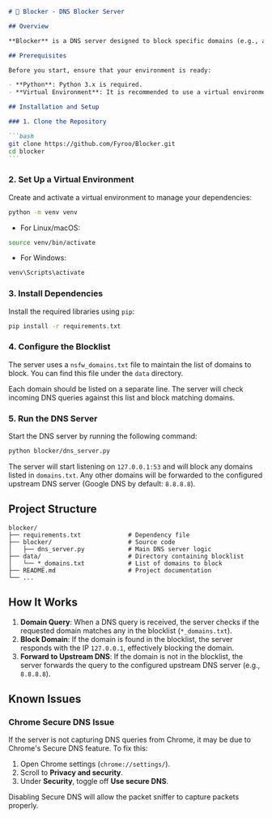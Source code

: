 ````markdown
# 🛑 Blocker - DNS Blocker Server

## Overview

**Blocker** is a DNS server designed to block specific domains (e.g., ads, malware, adult content) by redirecting them to a local address (e.g., `127.0.0.1`). The server allows you to maintain a custom blocklist and provides fallback resolution via upstream DNS servers like Google DNS when the domain is not blocked. This is particularly useful for network filtering, parental control, and privacy enhancement.

## Prerequisites

Before you start, ensure that your environment is ready:

- **Python**: Python 3.x is required.
- **Virtual Environment**: It is recommended to use a virtual environment for dependency management.

## Installation and Setup

### 1. Clone the Repository

```bash
git clone https://github.com/Fyroo/Blocker.git
cd blocker
```
````

### 2. Set Up a Virtual Environment

Create and activate a virtual environment to manage your dependencies:

```bash
python -m venv venv
```

- For Linux/macOS:

```bash
source venv/bin/activate
```

- For Windows:

```bash
venv\Scripts\activate
```

### 3. Install Dependencies

Install the required libraries using `pip`:

```bash
pip install -r requirements.txt
```

### 4. Configure the Blocklist

The server uses a `nsfw_domains.txt` file to maintain the list of domains to block. You can find this file under the `data` directory.

Each domain should be listed on a separate line. The server will check incoming DNS queries against this list and block matching domains.

### 5. Run the DNS Server

Start the DNS server by running the following command:

```bash
python blocker/dns_server.py
```

The server will start listening on `127.0.0.1:53` and will block any domains listed in `domains.txt`. Any other domains will be forwarded to the configured upstream DNS server (Google DNS by default: `8.8.8.8`).

## Project Structure

```
blocker/
├── requirements.txt             # Dependency file
├── blocker/                     # Source code
│   ├── dns_server.py            # Main DNS server logic
├── data/                        # Directory containing blocklist
│   └── *_domains.txt            # List of domains to block
├── README.md                    # Project documentation
└── ...
```

## How It Works

1. **Domain Query**: When a DNS query is received, the server checks if the requested domain matches any in the blocklist (`*_domains.txt`).
2. **Block Domain**: If the domain is found in the blocklist, the server responds with the IP `127.0.0.1`, effectively blocking the domain.
3. **Forward to Upstream DNS**: If the domain is not in the blocklist, the server forwards the query to the configured upstream DNS server (e.g., `8.8.8.8`).

## Known Issues

### **Chrome Secure DNS Issue**

If the server is not capturing DNS queries from Chrome, it may be due to Chrome's Secure DNS feature. To fix this:

1. Open Chrome settings (`chrome://settings/`).
2. Scroll to **Privacy and security**.
3. Under **Security**, toggle off **Use secure DNS**.

Disabling Secure DNS will allow the packet sniffer to capture packets properly.
